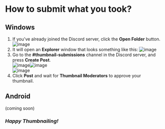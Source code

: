 # How to submit what you took?
## Windows
1. If you've already joined the Discord server, click the **Open Folder** button.
![image](https://github.com/user-attachments/assets/0461668c-81a2-4eee-b4de-7d1bf02c1e3e)
2. It will open an **Explorer** window that looks something like this:
![image](https://github.com/user-attachments/assets/06bb5602-064c-49c5-a11c-08e378447977)
3. Go to the **#thumbnail-submissions** channel in the Discord server, and press **Create Post**.<br>
![image](https://github.com/user-attachments/assets/f4bf1765-e2e9-4588-97c3-4dc303e17f30)![image](https://github.com/user-attachments/assets/a190cd6b-8dc6-4955-bcaf-837c7f994c5d)<br>
![image](https://github.com/user-attachments/assets/6e70e222-7f8e-486b-8298-7298db7fdada)
4. Click **Post** and wait for **Thumbnail Moderators** to approve your thumbnail.
## Android
(coming soon)
### *Happy Thumbnailing!*


